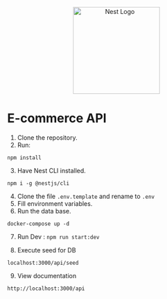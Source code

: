 <p align="center">
  <a href="http://nestjs.com/" target="blank"><img src="https://nestjs.com/img/logo-small.svg" width="200" alt="Nest Logo" /></a>
</p>

# E-commerce API

1. Clone the repository.
2. Run:
```
npm install
```
3. Have Nest CLI installed.
```
npm i -g @nestjs/cli
```
4. Clone the file ```.env.template``` and rename to ```.env```
5. Fill environment variables.
6. Run the data base.
```
docker-compose up -d
```
7. Run Dev : ```npm run start:dev```

8. Execute seed for DB
```
localhost:3000/api/seed
```
9. View documentation 
```
http://localhost:3000/api
```